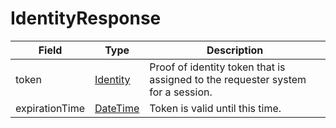# IdentityResponse

Field | Type | Description
--- | --- | --- 
token | [Identity](../data-models/identity.md) | Proof of identity token that is assigned to the requester system for a session.
expirationTime | [DateTime](../primitives.md#datetime) | Token is valid until this time.
